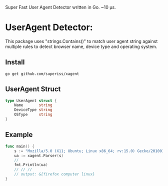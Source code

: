 Super Fast User Agent Detector written in Go. ~10 μs.

# UserAgent Detector:
This package uses "strings.Contains()" to match user agent string against multiple rules
to detect browser name, device type and operating system.

## Install
```
go get github.com/superiss/xagent
```

## UserAgent Struct
```go
type UserAgent struct {
	Name       string
	DeviceType string
	OSType     string
}
```
## Example
```go
func main() {
	s := "Mozilla/5.0 (X11; Ubuntu; Linux x86_64; rv:15.0) Gecko/20100101 Firefox/15.0.1"
	ua := xagent.Parser(s)
	//
	fmt.Println(ua)
	// // //
	// output: &{firefox computer linux}
}
```
